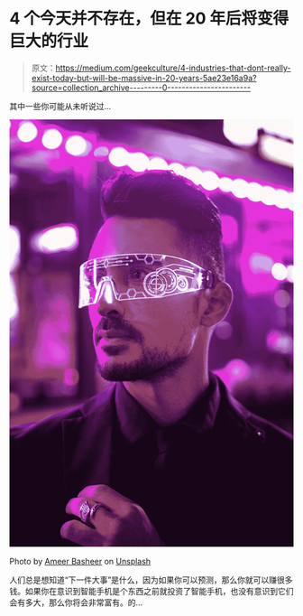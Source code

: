 # 4 个今天并不存在，但在 20 年后将变得巨大的行业

> 原文：<https://medium.com/geekculture/4-industries-that-dont-really-exist-today-but-will-be-massive-in-20-years-5ae23e16a9a?source=collection_archive---------0----------------------->

其中一些你可能从未听说过…

![](img/c0907337601f7016a62e55856711ee9b.png)

Photo by [Ameer Basheer](https://unsplash.com/@24ameer?utm_source=medium&utm_medium=referral) on [Unsplash](https://unsplash.com?utm_source=medium&utm_medium=referral)

人们总是想知道“下一件大事”是什么，因为如果你可以预测，那么你就可以赚很多钱。如果你在意识到智能手机是个东西之前就投资了智能手机，也没有意识到它们会有多大，那么你将会非常富有。的…